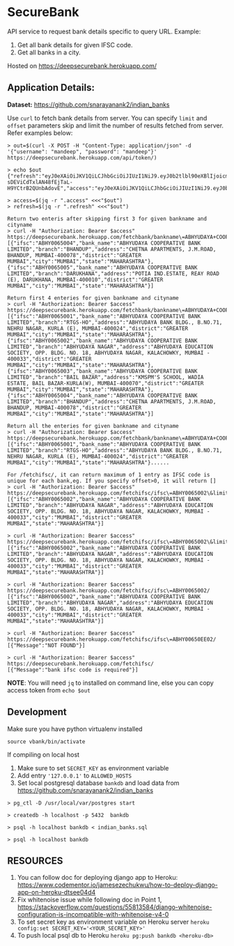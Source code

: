 # SecureBank
API service to request bank details specific to query URL. 
Example:
1. Get all bank details for given IFSC code.
2. Get all banks in a city.

Hosted on https://deepsecurebank.herokuapp.com/

## Application Details:

**Dataset:** https://github.com/snarayanank2/indian_banks 

Use `curl` to fetch bank details from server. You can specify `limit` and `offset` parameters skip and limit the number of results fetched from server. Refer examples below:

```
> out=$(curl -X POST -H "Content-Type: application/json" -d '{"username": "mandeep", "password": "mandeep"}' https://deepsecurebank.herokuapp.com/api/token/)

> echo $out
{"refresh":"eyJ0eXAiOiJKV1QiLCJhbGciOiJIUzI1NiJ9.eyJ0b2tlbl90eXBlIjoicmVmcmVzaCIsImV4cCI6MTU2NDc1MzAzNywianRpIjoiODAzNDkzMWM0ZGZiNGQyYzlkMTE1M2VmMzliNTMwOTAiLCJ1c2VyX2lkIjoxfQ.iwbe-sDEViCdTxlAN48fEjTaL-H9YCtrB2QUnbAdovE","access":"eyJ0eXAiOiJKV1QiLCJhbGciOiJIUzI1NiJ9.eyJ0b2tlbl90eXBlIjoiYWNjZXNzIiwiZXhwIjoxNTY0MzIxMDM3LCJqdGkiOiJlMGQ3NjMwM2Q3ZWY0MzUwYTQ5NTgwOWZhYWNiM2VhNCIsInVzZXJfaWQiOjF9.snne4DwHuU1LxekM7WKPMeoQR435AmNXUwqiqm575vM"}

> access=$(jq -r ".access" <<<"$out")
> refresh=$(jq -r ".refresh" <<<"$out")

Return two enteris after skipping first 3 for given bankname and cityname
> curl -H "Authorization: Bearer $access" https://deepsecurebank.herokuapp.com/fetchbank/bankname\=ABHYUDAYA+COOPERATIVE+BANK+LIMITED\&cityname\=MUMBAI\&limit\=2\&offset\=3/
[{"ifsc":"ABHY0065004","bank_name":"ABHYUDAYA COOPERATIVE BANK LIMITED","branch":"BHANDUP","address":"CHETNA APARTMENTS, J.M.ROAD, BHANDUP, MUMBAI-400078","district":"GREATER MUMBAI","city":"MUMBAI","state":"MAHARASHTRA"},{"ifsc":"ABHY0065005","bank_name":"ABHYUDAYA COOPERATIVE BANK LIMITED","branch":"DARUKHANA","address":"POTIA IND.ESTATE, REAY ROAD (E), DARUKHANA, MUMBAI-400010","district":"GREATER MUMBAI","city":"MUMBAI","state":"MAHARASHTRA"}]

Return first 4 enteries for given bankname and cityname
> curl -H "Authorization: Bearer $access" https://deepsecurebank.herokuapp.com/fetchbank/bankname\=ABHYUDAYA+COOPERATIVE+BANK+LIMITED\&cityname\=MUMBAI\&limit\=4/
[{"ifsc":"ABHY0065001","bank_name":"ABHYUDAYA COOPERATIVE BANK LIMITED","branch":"RTGS-HO","address":"ABHYUDAYA BANK BLDG., B.NO.71, NEHRU NAGAR, KURLA (E), MUMBAI-400024","district":"GREATER MUMBAI","city":"MUMBAI","state":"MAHARASHTRA"},{"ifsc":"ABHY0065002","bank_name":"ABHYUDAYA COOPERATIVE BANK LIMITED","branch":"ABHYUDAYA NAGAR","address":"ABHYUDAYA EDUCATION SOCIETY, OPP. BLDG. NO. 18, ABHYUDAYA NAGAR, KALACHOWKY, MUMBAI - 400033","district":"GREATER MUMBAI","city":"MUMBAI","state":"MAHARASHTRA"},{"ifsc":"ABHY0065003","bank_name":"ABHYUDAYA COOPERATIVE BANK LIMITED","branch":"BAIL BAZAR","address":"KMSPM'S SCHOOL, WADIA ESTATE, BAIL BAZAR-KURLA(W), MUMBAI-400070","district":"GREATER MUMBAI","city":"MUMBAI","state":"MAHARASHTRA"},{"ifsc":"ABHY0065004","bank_name":"ABHYUDAYA COOPERATIVE BANK LIMITED","branch":"BHANDUP","address":"CHETNA APARTMENTS, J.M.ROAD, BHANDUP, MUMBAI-400078","district":"GREATER MUMBAI","city":"MUMBAI","state":"MAHARASHTRA"}]

Return all the enteries for given bankname and cityname
> curl -H "Authorization: Bearer $access" https://deepsecurebank.herokuapp.com/fetchbank/bankname\=ABHYUDAYA+COOPERATIVE+BANK+LIMITED\&cityname\=MUMBAI/
[{"ifsc":"ABHY0065001","bank_name":"ABHYUDAYA COOPERATIVE BANK LIMITED","branch":"RTGS-HO","address":"ABHYUDAYA BANK BLDG., B.NO.71, NEHRU NAGAR, KURLA (E), MUMBAI-400024","district":"GREATER MUMBAI","city":"MUMBAI","state":"MAHARASHTRA"}......

For /fetchifsc/, it can return maximum of 1 entry as IFSC code is unique for each bank,eg. If you specify offset>0, it will return []
> curl -H "Authorization: Bearer $access" https://deepsecurebank.herokuapp.com/fetchifsc/ifsc\=ABHY0065002\&limit\=2/
[{"ifsc":"ABHY0065002","bank_name":"ABHYUDAYA COOPERATIVE BANK LIMITED","branch":"ABHYUDAYA NAGAR","address":"ABHYUDAYA EDUCATION SOCIETY, OPP. BLDG. NO. 18, ABHYUDAYA NAGAR, KALACHOWKY, MUMBAI - 400033","city":"MUMBAI","district":"GREATER MUMBAI","state":"MAHARASHTRA"}]

> curl -H "Authorization: Bearer $access" https://deepsecurebank.herokuapp.com/fetchifsc/ifsc\=ABHY0065002\&limit\=2\&offset\=0/
[{"ifsc":"ABHY0065002","bank_name":"ABHYUDAYA COOPERATIVE BANK LIMITED","branch":"ABHYUDAYA NAGAR","address":"ABHYUDAYA EDUCATION SOCIETY, OPP. BLDG. NO. 18, ABHYUDAYA NAGAR, KALACHOWKY, MUMBAI - 400033","city":"MUMBAI","district":"GREATER MUMBAI","state":"MAHARASHTRA"}]

> curl -H "Authorization: Bearer $access" https://deepsecurebank.herokuapp.com/fetchifsc/ifsc\=ABHY0065002/
[{"ifsc":"ABHY0065002","bank_name":"ABHYUDAYA COOPERATIVE BANK LIMITED","branch":"ABHYUDAYA NAGAR","address":"ABHYUDAYA EDUCATION SOCIETY, OPP. BLDG. NO. 18, ABHYUDAYA NAGAR, KALACHOWKY, MUMBAI - 400033","city":"MUMBAI","district":"GREATER MUMBAI","state":"MAHARASHTRA"}]

> curl -H "Authorization: Bearer $access" https://deepsecurebank.herokuapp.com/fetchifsc/ifsc\=ABHY00650EE02/
[{"Message":"NOT FOUND"}]

> curl -H "Authorization: Bearer $access" https://deepsecurebank.herokuapp.com/fetchifsc/                    
[{"Message":"bank ifsc code is required"}]

```

**NOTE**: You will need `jq` to installed on command line, else you can copy access token from `echo $out`

## Development
Make sure you have python virtualenv installed

`source vbank/bin/activate`

If compiling on local host
1. Make sure to set `SECRET_KEY` as environment variable
2. Add entry `'127.0.0.1'` to `ALLOWED_HOSTS`
3. Set local postgresql database `bankdb` and load data from https://github.com/snarayanank2/indian_banks
```
> pg_ctl -D /usr/local/var/postgres start

> createdb -h localhost -p 5432  bankdb 

> psql -h localhost bankdb < indian_banks.sql

> psql -h localhost bankdb
```

## RESOURCES
1. You can follow doc for deploying django app to Heroku: https://www.codementor.io/jamesezechukwu/how-to-deploy-django-app-on-heroku-dtsee04d4
2. Fix whitenoise issue while following doc in Point 1, https://stackoverflow.com/questions/55813584/django-whitenoise-configuration-is-incompatible-with-whitenoise-v4-0
3. To set secret key as environment variable on Heroku server
`heroku config:set SECRET_KEY='<YOUR_SECRET_KEY>'`
4. To push local psql db to Heroku
`heroku pg:push bankdb <heroku-db>`
